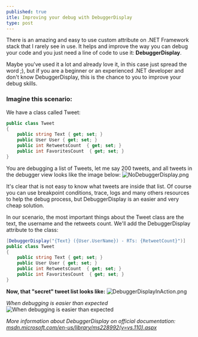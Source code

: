 ```yaml
---
published: true
itle: Improving your debug with DebuggerDisplay
type: post
---
```



There is an amazing and easy to use custom attribute on .NET Framework stack that I rarely see in use. It helps and improve the way you can debug your code and you just need a line of code to use it: **DebuggerDisplay**.

Maybe you've used it a lot and already love it, in this case just spread the word ;), but if you are a beginner or an experienced .NET developer and don't know DebuggerDisplay, this is the chance to you to improve your debug skills.

### Imagine this scenario:
We have a class called Tweet:

```csharp
public class Tweet
{
    public string Text { get; set; }
    public User User { get; set; }
    public int RetweetsCount  { get; set; }
    public int FavoritesCount  { get; set; }
}
```

You are debugging a list of Tweets, let me say 200 tweets, and all tweets in the debugger view looks like the image below:
![NoDebuggerDisplay.png]({{site.baseurl}}/_posts/NoDebuggerDisplay.png)

It's clear that is not easy to know what tweets are inside that list. Of course you can use breakpoint conditions, trace, logs and many others resources to help the debug process, but DebuggerDisplay is an easier and very cheap solution.

In our scenario, the most important things about the Tweet class are the text, the username and the retweets count. We'll add the DebuggerDisplay attribute to the class:

```csharp
[DebuggerDisplay("{Text} ({User.UserName}) - RTs: {RetweetCount}")]
public class Tweet
{
    public string Text { get; set; }
    public User User { get; set; }
    public int RetweetsCount  { get; set; }
    public int FavoritesCount  { get; set; }
}
```

**Now, that "secret" tweet list looks like:**
![DebuggerDisplayInAction.png]({{site.baseurl}}/_posts/DebuggerDisplayInAction.png)

_When debugging is easier than expected_
![When debugging is easier than expected]({{site.baseurl}}/_posts/whenDebugIsEasyThanExpected.gif)

_More information about DebuggerDisplay on official documentation: [msdn.microsoft.com/en-us/library/ms228992(v=vs.110).aspx](http://msdn.microsoft.com/en-us/library/ms228992(v=vs.110).aspx)_
